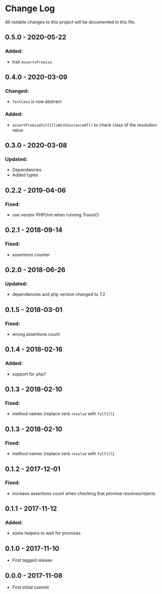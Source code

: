 # Change Log
All notable changes to this project will be documented in this file.

## 0.5.0 - 2020-05-22
### Added:
 - trait `AssertsPromise`

## 0.4.0 - 2020-03-09
### Changed:
 - `TestCase` is now abstract 
### Added:
 - `assertPromiseFulfillsWithInstanceOf()` to check class of the resolution value 

## 0.3.0 - 2020-03-08
### Updated:
 - Dependencies
 - Added types

## 0.2.2 - 2019-04-06
### Fixed:
 - use vendor PHPUnit when running TravisCI

## 0.2.1 - 2018-09-14
### Fixed:
 - assertions counter

## 0.2.0 - 2018-06-26
### Updated:
 - dependencies and php version changed to 7.2

## 0.1.5 - 2018-03-01
### Fixed:
 - wrong assertions count

## 0.1.4 - 2018-02-16
### Added:
 -  support for php7

## 0.1.3 - 2018-02-10 
### Fixed:
 - method names (replace verb `resolve` with `fulfill`)

## 0.1.3 - 2018-02-10 
### Fixed:
 - method names (replace verb `resolve` with `fulfill`)

## 0.1.2 - 2017-12-01
### Fixed:
 - increase assertions count when checking that promise resolves/rejects

## 0.1.1 - 2017-11-12
### Added:
 - some helpers to wait for promises

## 0.1.0 - 2017-11-10
- First tagged release

## 0.0.0 - 2017-11-08
- First initial commit 
